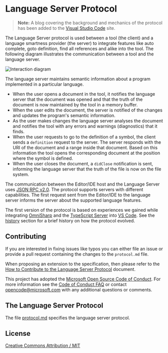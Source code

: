 # Language Server Protocol

> **Note:** A blog covering the background and mechanics of the protocol has been added to the [Visual Studio Code](https://code.visualstudio.com/blogs/2016/06/27/common-language-protocol) site.

The Language Server protocol is used between a tool (the client) and a language smartness provider (the server) to integrate features 
like auto complete, goto definition, find all references and alike into the tool. The following diagram illustrates the communication between a tool and the language server.

![Interaction diagram](images/interaction-diagram.png)

The language server maintains semantic information about a program implemented in a particular language. 
* When the user opens a document in the tool, it notifies the language server that the document was opened and that the truth of the document is now maintained by the tool in a memory buffer. 
* When the user edits the document, the server is notified of the changes and updates the program's semantic information.
* As the user makes changes the language server analyses the document and notifies the tool with any errors and warnings (diagnostics) that it finds.
* When the user requests to go to the definition of a symbol, the client sends a `definition` request to the server. The server responds with the URI of the document and a range inside that document. Based on this information the tool opens the corresponding document at the position where the symbol is defined.
* When the user closes the document, a `didClose` notification is sent, informing the language server that the truth of the file is now on the file system.

The communication between the Editor/IDE host and the Language Server uses [JSON RPC v2.0](http://www.jsonrpc.org/specification). The protocol supports servers with different capabilities. The first request sent from the Editor/IDE to the language server informs the server about the supported language features.

The first version of the protocol is based on experiences we gained while
integrating [OmniSharp](http://www.omnisharp.net/) and the [TypeScript Server](https://github.com/Microsoft/TypeScript/tree/master/src/server) into 
[VS Code](https://code.visualstudio.com/). See the [history](https://github.com/Microsoft/language-server-protocol/wiki/Protocol-History) section for a brief history on how the protocol evolved.

## Contributing
If you are interested in fixing issues like typos you can either file an issue or provide a pull request containing the changes to the `protocol.md` file. 

When proposing an extension to the specification, then please refer to the [How to Contribute to the Language Server Protocol](contributing.md) document.

This project has adopted the [Microsoft Open Source Code of Conduct](https://opensource.microsoft.com/codeofconduct/). For more information see the [Code of Conduct FAQ](https://opensource.microsoft.com/codeofconduct/faq/) or contact [opencode@microsoft.com](mailto:opencode@microsoft.com) with any additional questions or comments.

## The Language Server Protocol

The file [protocol.md](protocol.md) specifies the language server protocol.

## License
[Creative Commons Attribution / MIT](License.txt)
